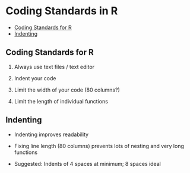 Coding Standards in R
================

-   [Coding Standards for R](#coding-standards-for-r)
-   [Indenting](#indenting)

## Coding Standards for R

1.  Always use text files / text editor

2.  Indent your code

3.  Limit the width of your code (80 columns?)

4.  Limit the length of individual functions

## Indenting

-   Indenting improves readability

-   Fixing line length (80 columns) prevents lots of nesting and very
    long functions

-   Suggested: Indents of 4 spaces at minimum; 8 spaces ideal
